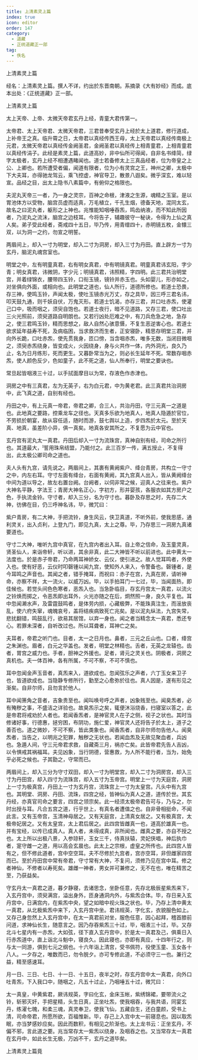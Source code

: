 ```yaml
---
title: 上清素灵上篇
index: true
icon: editor
order: 147
category:
  - 道藏
  - 正统道藏正一部
tag:
  - 佚名
---
```


上清素灵上篇  

经名：上清素灵上篇。撰人不详，约出於东晋南朝。系摘录《大有妙经》而成。底本出处：《正统道藏》正一部。  

上清素灵上篇  

太上天帝、上帝、太微天帝君玄丹上经，青童大君传第一。  

太帝君、太上天帝君、太微天帝君，三君昔奉受玄丹上经於太上道君，修行道成，上补帝王之真。临升霄之日，太帝君以真经传西王母，太上天帝君以真经传南极上元君，太微天帝君以真经传金阙圣君，金阙圣君以真经传上相青童君，上相青童君以真经传涓子。此经是素灵上篇，此道高妙，非中仙所可得闻，自非名书绛简，绿字太极者，玄丹上经不相遭遇睹闻也。道士若备修太上三真品经者，位为帝皇之上公、上卿也。若所遭受者偏，闻道有限者，位为小有灵宫之王，神州之卿，太极中下大夫耳，亦得驰龙驾云，乘飞控虚，神官导卫，散景八遐矣。微乎深玄，难以轻宣。品经之目，出太上隐书八素篇中，有俯仰之格限也。  

夫泥丸天帝三一者，乃一身之灵宗，百神之命根，津液之生源，魂精之玉室。是以胃池体方以受物，脑宫员虚而适真，万毛植立，千孔生烟，德备天地，混同太玄，故名之曰泥丸者，躯形之上神也。兆惟能知咽唾吞炁，鸣齿纳液，而不知此所因者，乃泥丸之流沬，脑宫之边枝耳。今将告子，辅趣彼守一秘诀，令得为上仙之真人矣。弟子受此经者，斋戒四十五日，毕乃传，用青缯四十，赤明镜五枚，金镮三双，以为洞一之约，勿宣之明誓。  

两眉间上，却入一寸为明堂，却入二寸为洞房，却入三寸为丹田。直上辟方一寸为玄丹，脑泥丸魂宫室也。  

明堂之中，左有明童真君，右有明女真君，中有明镜真君。明童真君讳玄阳，字少青；明女真君，讳微阴，字少元；明镜真君，讳照精，字四明。此三君共治明堂宫，并着绿锦衣，腰带四玉铃，口衔玉镜，镜铃并赤玉也。头如婴儿，形亦如之，对坐俱向外面，或相向也。此明堂之道也，仙人所行，道德所修也。若道士恐畏，存三神，使鸣玉铃，声闻太极，使吐玉镜赤光万丈，存之具毕，因三呼三君名讳，叩天鼓九通，则千妖自伏，万鬼灭形。若道士饥渴，亦存三君，并口吐赤炁，使灌己口中，吸而咽之，须臾自饱也。若道士夜行，暗不见道路，又存三君，使口吐出三火光照前，须臾道路自明朗也。又若行凶处厄难之中，有刀兵危急之地，急存之，使三君鸣玉铃，精而思想之，敌人自然心骇意慑，不复生恶逆害心也。若道士欲求延年益寿不死，及病临困，当求救济而生者，正安寝卧，精思存明堂三君，并向外长跪，口吐赤炁，使先贯我身，匝口傍，当含咽赤炁，唯多无数，当闭目微咽之，须臾赤炁绕身，皆变成火，火因绕身，身与火共作一体，内外洞光，良久乃止，名为日月练形，死而更生。又暮卧常当为之，则必长生延年不死。常数存咽赤炁，使人颜色反少，色如童子，此不死之道，仙人所奉行，明堂之要诀也。  

常旦起皆咽液三十过，以手拭面摩目以为常，存液色作赤津也。  

洞房之中有三真君，左为无英子，右为白元君，中为黄老君。此三真君共治洞房中，此飞真之道，自别有经也。  

丹田之中，有上元真一帝君，帝君之卿，合三人，共治丹田，守三元真一之道是也。此地真之要路，控乘龙车之径也。天真多乐欲为地真人，地真人隐遁於官位，不劳损於朝宴，故从容任适，随时而游，鼓七舆以上造，步四炁於太元。至於天真、地真，虽差阶小异，俱一真矣。地真各安其所之，不复愿为云中官也。  

玄丹宫有泥丸太一真君。丹田后却入一寸为流珠宫，真神自别有经，司命之所行也。其道最大，誓用珠帛结盟，乃能付之。此三百岁一传，满五授止，不复得出，此太极公卿司命之道也。  

夫人头有九宫，请先说之。两眉间上，其裹有黄阙紫户、绛台青房，共构立一守寸之中，内左右耳。守寸左面有绛台，右面有黄阙，其九宫真人出入，皆从黄阙绛台中间为道以导之，故左右置台阙。台阙者，以伺非常之候，迎真人之往来也。紫户大神名平静，字法王；青房大神名正心，字初方，形并婴孩，各服衣如其方房户之色，手执流金铃。守寸者，却入三分，名为守寸也。暮卧及存思之时，先存二大神，彷佛在目，仍三呼神名讳，毕，微咒曰：  

紫户青房，有二大神，手把流铃，身生风云，侠卫真道，不听外前，使我思感，通利灵关，出入贞利，上登九门，即见九真，太上之尊。毕，乃存思三一洞房九真诸要道也。  

守寸二大神，唯听九宫中真官，在九宫内者出入耳。自上帝之信命，及玉童灵真，贤圣仙人，来诣帝轩，听以进，其余非真，此二大神皆不听以前进也。此中黄太一法度也。於是赤子帝君，乃命两耳神娇女、云仪，使引进之。故人觉耳鸣者，外使入也。使有好恶，云仪时叩磬锺以闻九宫，使知外人来入，令警备也。磬锺者，是今耳鸣之声音也。其闻之者，错手掩耳，而祝曰：赤子在宫，九真在房，请听神命，亦察不祥，太一流火，以威万凶。毕，以手拍耳门一七过，毕，当闻面热，即佳候也。若觉头间色色寒者，恶炁入也。当急卧临目，存玄丹宫太一真君，以流火之铃焕而掷之，令恶炁即出耳外，火光亦随之在后，炯然照一身，良久平复也。耳中忽闻濑水声，及雷霆鼓鸣者，是体劳内损，心藏极弊，不能珠真注生，而滛放丧乱，使六府失窜，魂魄哀号，盖将结疾病致死亡兆矣。是以泥丸纵法，九宫失常，悲扰翻错，鸣鼓乱行，欲易其居馆，以弃一身也。闻之者当精念太一真君，悉还专心。若罪未深者，自听改过也。所以耳聋者，耳神亡之矣。  

夫耳者，帝君之听门也。目者，太一之日月也。鼻者，三元之丘山也。口者，绛宫之朱渊也。眉者，白元之华盖也。发者，明堂之林精也。舌者，无英之龙辕也。齿者，胃宫之威力也。手者，胆神之外援也。足者，肾元之灵关也。阴极者，洞房之真机也。夫一体百神，各有所属，不可不察，不可不慎也。  

耳中忽闻金声玉音者，真炁来入，道欲成也。忽闻弦乐之声者，六丁玉女来卫子也，皆道欲成也。当隐静专修所行，勤至之心愈弥於往也。真人因是，遂有形见之渐矣。自非尔师，且勿言於他人。  

耳中闻箫角之音者，吉象贵至也。闻叫唤号呼之声者，凶象贱至也。闻臭炁者，必有殗秽之事，不盛洁之详验也。故臭炁示之矣，辄便沐浴烧香，扫寝室以答之，此是帝君将戒劝於人者也。若闻香炁者，是神官灵人在子之侧，视子之状也。其时当修诸好事，行德惠，拯穷困，布阴功，施仁爱，神官灵人还将告子於太上，道子之善否也。道之微妙，不可不察，皆此类象也。闻香炁者，自非尔师勿告他人。闻臭炁者，当告之，以明兆之犯罪，触秽之无状也。若闻血炁及无故见聚血者，兵凶也。急遁人间，守三元帝君求救，自藏斋三月，祸亦亡矣。此皆帝君先告人吉凶，以令惧戒其祸福耳。夫见凶象，当行阴德，营惠救，为人所不能行者，当为，始免乎必死之候也。子其勖之，守常而已。  

两眉间上，却入三分为守寸双田，却入一寸为明堂宫，却入二寸为洞房宫，却入三寸为丹田宫，却入四寸为流珠宫，却入五寸为玉帝宫。明堂上一寸为天庭宫，洞房上一寸为极真宫，丹田上一寸为玄丹宫，流珠宫上一寸为太皇宫。凡头中有九宫也。其明堂、洞房、丹田、流珠，四宫之经，皆神仙为真人之道，道传於世。其玄丹经，亦真官司命之要言，四宫之领宗矣。此一经须太极帝君告可与，乃与之，尔时出授与耳。凡合五宫之道，行乎世上，有真名者遭值之也。自非骨相挺命，不闻此言。又有玉帝宫，玉清神母居之。又有天庭宫，上清真女居之。又有极真宫，太极帝妃居之。又有太皇宫，太上君后居之。此四宫皆雌真一也，道高於雄真一也。并有宝经，以传已成真人。真人者，未得成真，非所闻也。雌真之要，亦自不授之也。太上所以出极八景，入参琼轩，玉女三千，侍真扶辕，灵妃侠唱，神后执巾者，寔守雌一之道，用以高会玄晨也。此太上之宗根，虚皇之所传也。此四宫人皆有之，但不修此道者，宫中空空耳。夫不尽修於九宫者，宫亦空耳，非但雌家四宫而已。至於丹田宫中常有帝君，守寸常有大神，不复问，须修乃见在宫中耳。修之者神仙，不修者以寿死矣。雄雌一神者，男女并可兼修之，无不在也，唯在精苦之至，乃获益矣。  

守玄丹太一真君之道，暮夕静寝，去诸思念，坐卧任意，先存北极辰星紫炁来下，入玄丹宫中，须臾满宫，溢出身外，匝身通洞内外，与紫炁合体。毕，存日来入玄丹宫中，日满宫内，在紫炁中央，望之如暗中视火珠之状也。毕，乃存上清中黄太一真君，从北极紫炁中来下，入玄丹宫中坐。君讳规英，字化玄，衣貌服色如上。又存己身忽然上入玄丹宫中，在太一真君前对坐，服色任意，因心起拜，稽首膝前问道，求神仙长生，随意言之。因乃存吞紫炁三十过，毕，咽液三十过，毕。又存北斗七星内有一赤炁，大如弦，径下直入玄丹宫中，於是太一真君及己，俱乘日入行赤炁道中，直上诣北斗魁中，寝良久。因此寝也，亦即有真应，十四年行之，则与太一同游，俱到七元之纲也。十六年诣上清宫，受书佩符，役使玉童、玉女各十八人。一夕存之，唯数而已，勿令脱夕。亦可专修此道，不必须守三一也。兼行之益，精至感速耳。  

月一日、三日、七日、十一日、十五日，夜半之时，存玄丹宫中太一真君，向外口吐青炁，下入我口中，随咽之，凡五十过止，乃咽唾五十过，微咒曰：  

太一真皇，中黄紫君，厥讳规英，字曰化玄，金床玉帐，紫绣锦裙，要带流火之铃，斩邪灭奸，手把星精，头生日真，正坐吐炁，使我咽吞，与我共语，同宴玄丹，练濯七魄，和柔三魂，真灵奉卫，使我飞仙，五藏自生，还白童颜，受书上清，司命帝君，所愿所欲，百福惟新。毕，存己上入宫中太一前寝息也。因以取炁眠，亦当梦感妙应矣。因此而数积，有相见之阶渐也。太上龙书云：正坐玄丹，不偏不邪，言此道之要。兆当常存太一紫炁以绕身，及咽吞之也。又当常存太一真君在玄丹中，如此长生无极，万凶不干，玄丹之道毕矣。  

上清素灵上篇竟  
